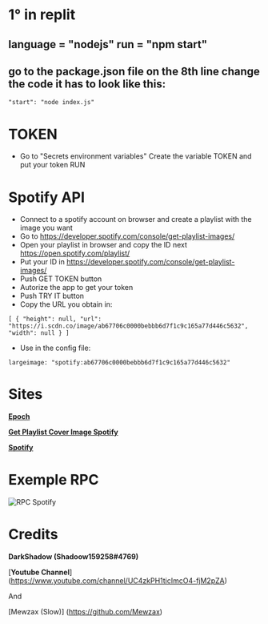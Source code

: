 # 1° in replit
## language = "nodejs" run = "npm start"

## go to the package.json file on the 8th line change the code it has to look like this:
  ``"start": "node index.js"``

# TOKEN
+ Go to "Secrets environment variables"
Create the variable TOKEN and put your token
RUN
# Spotify API

+ Connect to a spotify account on browser and create a playlist with the image you want
+ Go to https://developer.spotify.com/console/get-playlist-images/
+ Open your playlist in browser and copy the ID next https://open.spotify.com/playlist/
+ Put your ID in https://developer.spotify.com/console/get-playlist-images/
+ Push GET TOKEN button
+ Autorize the app to get your token
+ Push TRY IT button
+ Copy the URL you obtain in:

`[
  {
    "height": null,
    "url": "https://i.scdn.co/image/ab67706c0000bebbb6d7f1c9c165a77d446c5632",
    "width": null
  }
]`

+ Use in the config file:

`largeimage: "spotify:ab67706c0000bebbb6d7f1c9c165a77d446c5632"`

# Sites

[**Epoch**](https://www.epochconverter.com)

[**Get Playlist Cover Image Spotify**](https://developer.spotify.com/console/get-playlist-images/)

[**Spotify**](https://open.spotify.com/)

# Exemple RPC

![RPC Spotify](https://cdn.discordapp.com/attachments/636502333718790154/933819259392516157/unknown.png)

# Credits

__DarkShadow (Shadoow159258#4769)__

[**Youtube Channel**] (https://www.youtube.com/channel/UC4zkPH1ticImcO4-fjM2pZA)

And

[Mewzax (Slow)] (https://github.com/Mewzax)
